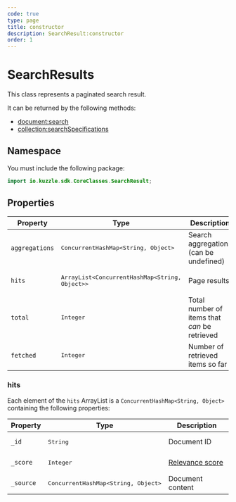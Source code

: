 ```yaml
---
code: true
type: page
title: constructor
description: SearchResult:constructor
order: 1
---
```


# SearchResults

This class represents a paginated search result.  

It can be returned by the following methods:
 - [document:search](/sdk/java/3/controllers/document/search)
 - [collection:searchSpecifications](/sdk/java/3/controllers/collection/search-specifications)

## Namespace

You must include the following package: 

```java
import io.kuzzle.sdk.CoreClasses.SearchResult;
```

## Properties

| Property       | Type                                                    | Description        |
| -------------- | ------------------------------------------------------- | ------------------ |
| `aggregations` | <pre>ConcurrentHashMap<String, Object></pre>            | Search aggregations (can be undefined) |
| `hits`         | <pre>ArrayList<ConcurrentHashMap<String, Object>></pre> | Page results       |
| `total`        | <pre>Integer</pre>                                      |  Total number of items that _can_ be retrieved |
| `fetched`      | <pre>Integer</pre>                                      | Number of retrieved items so far   |

### hits

Each element of the `hits` ArrayList is a `ConcurrentHashMap<String, Object>` containing the following properties:

| Property  | Type               | Description            |
| --------- | ------------------ | ---------------------- |
| `_id`     | <pre>String</pre>  | Document ID            |
| `_score`  | <pre>Integer</pre> | [Relevance score](https://www.elastic.co/guide/en/elasticsearch/guide/current/relevance-intro.html) |
| `_source` | <pre>ConcurrentHashMap<String, Object></pre> | Document content |